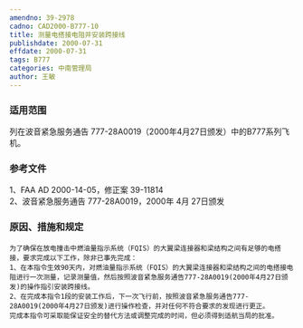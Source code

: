 ```yaml
---
amendno: 39-2978  
cadno: CAD2000-B777-10  
title: 测量电搭接电阻并安装跨接线  
publishdate: 2000-07-31  
effdate: 2000-07-31  
tags: B777  
categories: 中南管理局  
author: 王敏  
---
```

  
### 适用范围  
列在波音紧急服务通告 777-28A0019（2000年4月27日颁发）中的B777系列飞机。  
  
<!--more-->  
### 参考文件  
1、FAA AD 2000-14-05，修正案 39-11814  
2、波音紧急服务通告 777-28A0019，2000年 4月 27日颁发  
  
### 原因、措施和规定  
    为了确保在放电撞击中燃油量指示系统（FQIS）的大翼梁连接器和梁结构之间有足够的电搭接，要求完成以下工作，除非已事先完成：  
    1、在本指令生效90天内，对燃油量指示系统（FQIS）的大翼梁连接器和梁结构之间的电搭接电阻进行一次测量，记录测量值，然后按照波音紧急服务通告777-28A0019(2000年4月27日颁发)的操作指引安装跨接线。  
    2、在完成本指令1段的安装工作后，下一次飞行前，按照波音紧急服务通告777-28A0019(2000年4月27日颁发)进行操作检查，并对任何不符合要求的发现进行更正。  
    完成本指令可采取能保证安全的替代方法或调整完成的时间，但必须得到适航当局的批准。  
  
